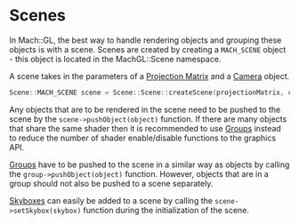 # Scenes 

In Mach::GL, the best way to handle rendering objects and grouping these objects is with a scene. Scenes are created by creating a `MACH_SCENE` object - this object is located in the MachGL::Scene namespace. 

A scene takes in the parameters of a [Projection Matrix](./../utilities/maths.md) and a [Camera](./../objects/camera.md) object.

```cpp 
Scene::MACH_SCENE scene = Scene::Scene::createScene(projectionMatrix, camera);
```

Any objects that are to be rendered in the scene need to be pushed to the scene by the `scene->pushObject(object)` function. If there are many objects that share the same shader then it is recommended to use [Groups](./group.md) instead to reduce the number of shader enable/disable functions to the graphics API.

[Groups](./group.md) have to be pushed to the scene in a similar way as objects by calling the `group->pushObject(object)` function. However, objects that are in a group should not also be pushed to a scene separately. 

[Skyboxes](./../3D/skybox.md) can easily be added to a scene by calling the `scene->setSkybox(skybox)` function during the initialization of the scene. 